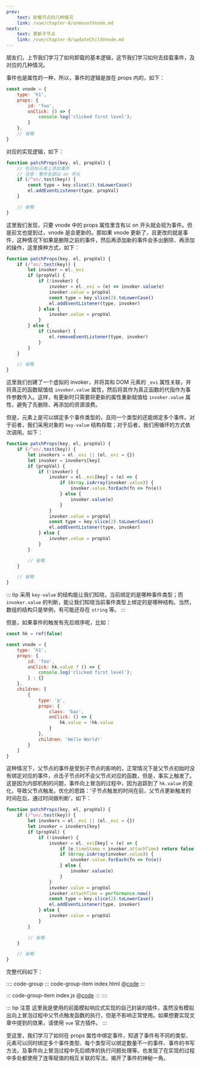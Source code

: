 ```yaml
---
prev:
    text: 卸载节点的几种情况
    link: /vue/chapter-8/unmountVnode.md
next:
    text: 更新子节点
    link: /vue/chapter-8/updateChildVnode.md
---
```


朋友们，上节我们学习了如何卸载的基本逻辑，这节我们学习如何去挂载事件，及对应的几种情况。

事件也是属性的一种，所以，事件的逻辑是放在 props 内的，如下：

```js
const vnode = {
    type: 'h1',
    props: {
        id: 'foo',
        onClick: () => {
            console.log('clicked first level');
        }
    },
    // 省略
}
```

对应的实现逻辑，如下：

```js
function patchProps(key, el, propVal) {
    // 在目标元素上添加事件
    // 注意：事件全部以 on 开头
    if (/^on/.test(key)) {
        const type = key.slice(2).toLowerCase()
        el.addEventListener(type, propVal)
    }

    // 省略
}
```

这里我们发现，只要 vnode 中的 props 属性里含有以 on 开头就会视为事件。但是前文也提到过，vnode 是会更新的。那如果 vnode 更新了，且更改的就是事件，这种情况下如果是删除之前的事件，然后再添加新的事件会多出删除、再添加的操作，这里换种方式，如下：

```js
function patchProps(key, el, propVal) {
    if (/^on/.test(key)) {
        let invoker = el._evi
        if (propVal) {
            if (!invoker) {
                invoker = el._evi = (e) => invoker.value(e)
                invoker.value = propVal
                const type = key.slice(2).toLowerCase()
                el.addEventListener(type, invoker)
            } else {
                invoker.value = propVal
            }
        } else {
            if (invoker) {
                el.removeEventListener(type, invoker)
            }
        }
    }

    // 省略
}
```

这里我们创建了一个虚拟的 invoker，并将其和 DOM 元素的 ```_evi``` 属性关联，并将真正的函数赋值给 ```invoker.value``` 属性，然后将其作为真正函数的代指作为事件参数传入。这样，有更新时只需要将更新的属性重新赋值给 ```invoker.value``` 属性，避免了先删除、再添加的资源浪费。

但是，元素上是可以绑定多个事件类型的，且同一个类型的还能绑定多个事件。对于前者，我们采用对象的 ```key-value``` 结构存取；对于后者，我们用循环的方式依次调用。如下：

```js
function patchProps(key, el, propVal) {
    if (/^on/.test(key)) {
        let invokers = el._evi || (el._evi = {})
        let invoker = invokers[key]
        if (propVal) {
            if (!invoker) {
                invoker = el._evi[key] = (e) => {
                    if (Array.isArray(invoker.value)) {
                        invoker.value.forEach(fn => fn(e))
                    } else {
                        invoker.value(e)
                    }
                }
                invoker.value = propVal
                const type = key.slice(2).toLowerCase()
                el.addEventListener(type, invoker)
            } else {
                invoker.value = propVal
            }
        }

        // 省略
    }

    // 省略
}
```

::: tip
采用 ```key-value``` 的结构能让我们知晓，当前绑定的是哪种事件类型；而 ```invoker.value``` 的判断，能让我们知晓当前事件类型上绑定的是哪种结构。当然，数组的结构只是举例，有可能还存在 ```string``` 等。
:::

但是，如果事件的触发有先后顺序呢，比如：

```js
const hk = ref(false)

const vnode = {
    type: 'h1',
    props: {
        id: 'foo',
        onClick: hk.value ? () => {
            console.log('clicked first level');
        } : {}
    },
    children: [
        {
            type: 'p',
            props: {
                class: 'baz',
                onClick: () => {
                    hk.value = !hk.value
                }
            },
            children: 'Hello World!'
        }
    ]
}
```

这种情况下，父节点的事件是受到子节点的影响的，正常情况下是父节点初始时没有绑定对应的事件，点击子节点时不会父节点对应的函数，但是，事实上触发了。这是因为内部机制的问题，事件向上冒泡的过程中，因为追踪到了 ```hk.value``` 的变化，导致父节点触发。优化的思路：‘子节点触发的时间在前，父节点更新触发的时间在后，通过时间做判断’，如下：

```js
function patchProps(key, el, propVal) {
    if (/^on/.test(key)) {
        let invokers = el._evi || (el._evi = {})
        let invoker = invokers[key]
        if (propVal) {
            if (!invoker) {
                invoker = el._evi[key] = (e) => {
                    if (e.timeStamp < invoker.attachTime) return false
                    if (Array.isArray(invoker.value)) {
                        invoker.value.forEach(fn => fn(e))
                    } else {
                        invoker.value(e)
                    }
                }
                invoker.value = propVal
                invoker.attachTime = performance.now()
                const type = key.slice(2).toLowerCase()
                el.addEventListener(type, invoker)
            } else {
                invoker.value = propVal
            }
        }

        // 省略
    }

    // 省略
}
```

完整代码如下：

:::: code-group
::: code-group-item index.html
@[code](../source//v.0.0.10/index.html)
:::

::: code-group-item index.js
@[code](../source//v.0.0.10/index.js)
:::
::::

::: tip 注意
这里我是使用的前面模拟响应式实现的自己封装的插件，虽然没有模拟出向上冒泡过程中父节点触发函数的执行，但是不影响正常使用。如果想要实现文章中提到的效果，请使用 ```vue``` 官方插件。
:::

至这里，我们学习了如何在 props 属性中绑定事件，知道了事件有不同的类型、元素可以同时绑定多个事件类型、每个类型可以绑定数量不一的事件、事件的书写方法，及事件向上冒泡过程中先后顺序的执行问题处理等。也发现了在实现的过程中多处都使用了连等赋值的相互关联的写法，揭开了事件的神秘一角。
